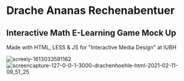# Drache Ananas Rechenabentuer

## Interactive Math E-Learning Game Mock Up

Made with HTML, LESS & JS for "Interactive Media Design" at IUBH

![screely-1613033591162](https://user-images.githubusercontent.com/58664635/107619691-d82f5c80-6c53-11eb-8eb6-fa3506f0643b.png)
![screencapture-127-0-0-1-3000-drachenhoehle-html-2021-02-11-09_51_25](https://user-images.githubusercontent.com/58664635/107619733-e7160f00-6c53-11eb-9388-c0bbfa8d7f8e.png)
